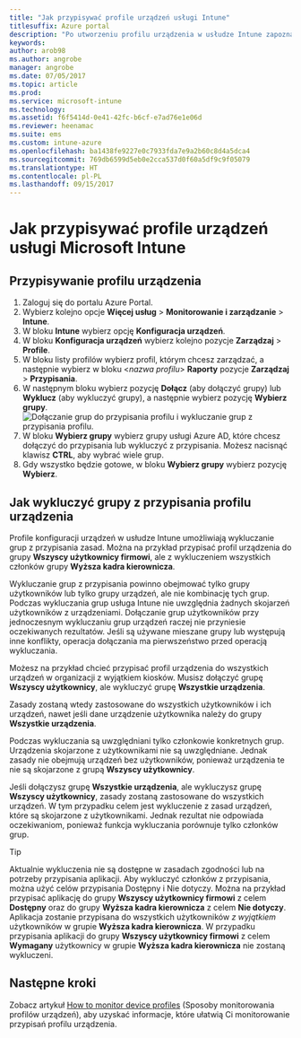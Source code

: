 ```yaml
---
title: "Jak przypisywać profile urządzeń usługi Intune"
titlesuffix: Azure portal
description: "Po utworzeniu profilu urządzenia w usłudze Intune zapoznaj się z tym tematem, aby dowiedzieć się, jak przypisać profil do urządzeń."
keywords: 
author: arob98
ms.author: angrobe
manager: angrobe
ms.date: 07/05/2017
ms.topic: article
ms.prod: 
ms.service: microsoft-intune
ms.technology: 
ms.assetid: f6f5414d-0e41-42fc-b6cf-e7ad76e1e06d
ms.reviewer: heenamac
ms.suite: ems
ms.custom: intune-azure
ms.openlocfilehash: ba1438fe9227e0c7933fda7e9a2b60c8d4a5dca4
ms.sourcegitcommit: 769db6599d5eb0e2cca537d0f60a5df9c9f05079
ms.translationtype: HT
ms.contentlocale: pl-PL
ms.lasthandoff: 09/15/2017
---
```

# <a name="how-to-assign-microsoft-intune-device-profiles"></a>Jak przypisywać profile urządzeń usługi Microsoft Intune

## <a name="assign-a-device-profile"></a>Przypisywanie profilu urządzenia

1. Zaloguj się do portalu Azure Portal.
2. Wybierz kolejno opcje **Więcej usług** > **Monitorowanie i zarządzanie** > **Intune**.
3. W bloku **Intune** wybierz opcję **Konfiguracja urządzeń**.
1. W bloku **Konfiguracja urządzeń** wybierz kolejno pozycje **Zarządzaj** > **Profile**.
2. W bloku listy profilów wybierz profil, którym chcesz zarządzać, a następnie wybierz w bloku <*nazwa profilu*> **Raporty** pozycje **Zarządzaj** > **Przypisania**.
3. W następnym bloku wybierz pozycję **Dołącz** (aby dołączyć grupy) lub **Wyklucz** (aby wykluczyć grupy), a następnie wybierz pozycję **Wybierz grupy**.
![Dołączanie grup do przypisania profilu i wykluczanie grup z przypisania profilu.](./media/group-include-exclude.png)
4. W bloku **Wybierz grupy** wybierz grupy usługi Azure AD, które chcesz dołączyć do przypisania lub wykluczyć z przypisania. Możesz nacisnąć klawisz **CTRL**, aby wybrać wiele grup.
4. Gdy wszystko będzie gotowe, w bloku **Wybierz grupy** wybierz pozycję **Wybierz**.



## <a name="how-to-exclude-groups-from-a-device-profile-assignment"></a>Jak wykluczyć grupy z przypisania profilu urządzenia

Profile konfiguracji urządzeń w usłudze Intune umożliwiają wykluczanie grup z przypisania zasad. Można na przykład przypisać profil urządzenia do grupy **Wszyscy użytkownicy firmowi**, ale z wykluczeniem wszystkich członków grupy **Wyższa kadra kierownicza**.

Wykluczanie grup z przypisania powinno obejmować tylko grupy użytkowników lub tylko grupy urządzeń, ale nie kombinację tych grup. Podczas wykluczania grup usługa Intune nie uwzględnia żadnych skojarzeń użytkowników z urządzeniami. Dołączanie grup użytkowników przy jednoczesnym wykluczaniu grup urządzeń raczej nie przyniesie oczekiwanych rezultatów. Jeśli są używane mieszane grupy lub występują inne konflikty, operacja dołączania ma pierwszeństwo przed operacją wykluczania.

Możesz na przykład chcieć przypisać profil urządzenia do wszystkich urządzeń w organizacji z wyjątkiem kiosków. Musisz dołączyć grupę **Wszyscy użytkownicy**, ale wykluczyć grupę **Wszystkie urządzenia**.

Zasady zostaną wtedy zastosowane do wszystkich użytkowników i ich urządzeń, nawet jeśli dane urządzenie użytkownika należy do grupy **Wszystkie urządzenia**. 

Podczas wykluczania są uwzględniani tylko członkowie konkretnych grup. Urządzenia skojarzone z użytkownikami nie są uwzględniane. Jednak zasady nie obejmują urządzeń bez użytkowników, ponieważ urządzenia te nie są skojarzone z grupą **Wszyscy użytkownicy**. 

Jeśli dołączysz grupę **Wszystkie urządzenia**, ale wykluczysz grupę **Wszyscy użytkownicy**, zasady zostaną zastosowane do wszystkich urządzeń. W tym przypadku celem jest wykluczenie z zasad urządzeń, które są skojarzone z użytkownikami. Jednak rezultat nie odpowiada oczekiwaniom, ponieważ funkcja wykluczania porównuje tylko członków grup. 

>[!Tip]
>Aktualnie wykluczenia nie są dostępne w zasadach zgodności lub na potrzeby przypisania aplikacji. Aby wykluczyć członków z przypisania, można użyć celów przypisania Dostępny i Nie dotyczy. Można na przykład przypisać aplikację do grupy **Wszyscy użytkownicy firmowi** z celem **Dostępny** oraz do grupy **Wyższa kadra kierownicza** z celem **Nie dotyczy**. Aplikacja zostanie przypisana do wszystkich użytkowników *z wyjątkiem* użytkowników w grupie **Wyższa kadra kierownicza**. W przypadku przypisania aplikacji do grupy **Wszyscy użytkownicy firmowi** z celem **Wymagany** użytkownicy w grupie **Wyższa kadra kierownicza** nie zostaną wykluczeni.
 
    
## <a name="next-steps"></a>Następne kroki
Zobacz artykuł [How to monitor device profiles](device-profile-monitor.md) (Sposoby monitorowania profilów urządzeń), aby uzyskać informacje, które ułatwią Ci monitorowanie przypisań profilu urządzenia.
